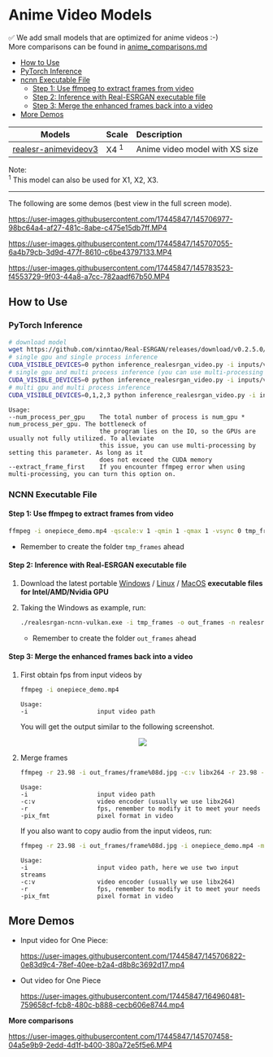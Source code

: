 # Anime Video Models

:white_check_mark: We add small models that are optimized for anime videos :-)<br>
More comparisons can be found in [anime_comparisons.md](docs/anime_comparisons.md)

- [How to Use](#how-to-use)
- [PyTorch Inference](#pytorch-inference)
- [ncnn Executable File](#ncnn-executable-file)
  - [Step 1: Use ffmpeg to extract frames from video](#step-1-use-ffmpeg-to-extract-frames-from-video)
  - [Step 2: Inference with Real-ESRGAN executable file](#step-2-inference-with-real-esrgan-executable-file)
  - [Step 3: Merge the enhanced frames back into a video](#step-3-merge-the-enhanced-frames-back-into-a-video)
- [More Demos](#more-demos)

| Models                                                                                                                             | Scale | Description                    |
| ---------------------------------------------------------------------------------------------------------------------------------- | :---- | :----------------------------- |
| [realesr-animevideov3](https://github.com/xinntao/Real-ESRGAN/releases/download/v0.2.5.0/realesr-animevideov3.pth) | X4 <sup>1</sup>   | Anime video model with XS size |

Note: <br>
<sup>1</sup> This model can also be used for X1, X2, X3.

---

The following are some demos (best view in the full screen mode).

<https://user-images.githubusercontent.com/17445847/145706977-98bc64a4-af27-481c-8abe-c475e15db7ff.MP4>

<https://user-images.githubusercontent.com/17445847/145707055-6a4b79cb-3d9d-477f-8610-c6be43797133.MP4>

<https://user-images.githubusercontent.com/17445847/145783523-f4553729-9f03-44a8-a7cc-782aadf67b50.MP4>

## How to Use

### PyTorch Inference

```bash
# download model
wget https://github.com/xinntao/Real-ESRGAN/releases/download/v0.2.5.0/realesr-animevideov3.pth -P realesrgan/weights
# single gpu and single process inference
CUDA_VISIBLE_DEVICES=0 python inference_realesrgan_video.py -i inputs/video/onepiece_demo.mp4 -n realesr-animevideov3 -s 2 --suffix outx2
# single gpu and multi process inference (you can use multi-processing to improve GPU utilization)
CUDA_VISIBLE_DEVICES=0 python inference_realesrgan_video.py -i inputs/video/onepiece_demo.mp4 -n realesr-animevideov3 -s 2 --suffix outx2 --num_process_per_gpu 2
# multi gpu and multi process inference
CUDA_VISIBLE_DEVICES=0,1,2,3 python inference_realesrgan_video.py -i inputs/video/onepiece_demo.mp4 -n realesr-animevideov3 -s 2 --suffix outx2 --num_process_per_gpu 2
```
```console
Usage:
--num_process_per_gpu    The total number of process is num_gpu * num_process_per_gpu. The bottleneck of
                         the program lies on the IO, so the GPUs are usually not fully utilized. To alleviate
                         this issue, you can use multi-processing by setting this parameter. As long as it
                         does not exceed the CUDA memory
--extract_frame_first    If you encounter ffmpeg error when using multi-processing, you can turn this option on.
```

### NCNN Executable File

#### Step 1: Use ffmpeg to extract frames from video

```bash
ffmpeg -i onepiece_demo.mp4 -qscale:v 1 -qmin 1 -qmax 1 -vsync 0 tmp_frames/frame%08d.png
```

- Remember to create the folder `tmp_frames` ahead

#### Step 2: Inference with Real-ESRGAN executable file

1. Download the latest portable [Windows](https://github.com/xinntao/Real-ESRGAN/releases/download/v0.2.5.0/realesrgan-ncnn-vulkan-20220424-windows.zip) / [Linux](https://github.com/xinntao/Real-ESRGAN/releases/download/v0.2.5.0/realesrgan-ncnn-vulkan-20220424-ubuntu.zip) / [MacOS](https://github.com/xinntao/Real-ESRGAN/releases/download/v0.2.5.0/realesrgan-ncnn-vulkan-20220424-macos.zip) **executable files for Intel/AMD/Nvidia GPU**

1. Taking the Windows as example, run:

    ```bash
    ./realesrgan-ncnn-vulkan.exe -i tmp_frames -o out_frames -n realesr-animevideov3 -s 2 -f jpg
    ```

    - Remember to create the folder `out_frames` ahead

#### Step 3: Merge the enhanced frames back into a video

1. First obtain fps from input videos by

    ```bash
    ffmpeg -i onepiece_demo.mp4
    ```

    ```console
    Usage:
    -i                   input video path
    ```

    You will get the output similar to the following screenshot.

    <p align="center">
        <img src="https://user-images.githubusercontent.com/17445847/145710145-c4f3accf-b82f-4307-9f20-3803a2c73f57.png">
    </p>

2. Merge frames

    ```bash
    ffmpeg -r 23.98 -i out_frames/frame%08d.jpg -c:v libx264 -r 23.98 -pix_fmt yuv420p output.mp4
    ```

    ```console
    Usage:
    -i                   input video path
    -c:v                 video encoder (usually we use libx264)
    -r                   fps, remember to modify it to meet your needs
    -pix_fmt             pixel format in video
    ```

    If you also want to copy audio from the input videos, run:

     ```bash
    ffmpeg -r 23.98 -i out_frames/frame%08d.jpg -i onepiece_demo.mp4 -map 0:v:0 -map 1:a:0 -c:a copy -c:v libx264 -r 23.98 -pix_fmt yuv420p output_w_audio.mp4
    ```

    ```console
    Usage:
    -i                   input video path, here we use two input streams
    -c:v                 video encoder (usually we use libx264)
    -r                   fps, remember to modify it to meet your needs
    -pix_fmt             pixel format in video
    ```

## More Demos

- Input video for One Piece:

    <https://user-images.githubusercontent.com/17445847/145706822-0e83d9c4-78ef-40ee-b2a4-d8b8c3692d17.mp4>

- Out video for One Piece

    <https://user-images.githubusercontent.com/17445847/164960481-759658cf-fcb8-480c-b888-cecb606e8744.mp4>

**More comparisons**

<https://user-images.githubusercontent.com/17445847/145707458-04a5e9b9-2edd-4d1f-b400-380a72e5f5e6.MP4>

